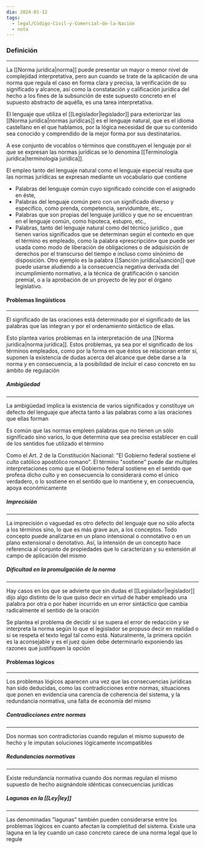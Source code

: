 ```yaml
---
dia: 2024-01-12
tags:
  - legal/Código-Civil-y-Comercial-de-la-Nación
  - nota
---
```

### Definición
---
La [[Norma jurídica|norma]] puede presentar un mayor o menor nivel de complejidad interpretativa, pero aun cuando se trate de la aplicación de una norma que regula el caso en forma clara y precisa, la verificación de su significado y alcance, así como la constatación y calificación jurídica del hecho a los fines de la subsunción de este supuesto concreto en el supuesto abstracto de aquélla, es una tarea interpretativa.

El lenguaje que utiliza el [[Legislador|legislador]] para exteriorizar las [[Norma jurídica|normas jurídicas]] es el lenguaje natural, que es el idioma castellano en el que hablamos, por la lógica necesidad de que su contenido sea conocido y comprendido de la mejor forma por sus destinatarios. 

A ese conjunto de vocablos o términos que constituyen el lenguaje por el que se expresan las normas jurídicas se lo denomina [[Terminología jurídica|terminología jurídica]].

El empleo tanto del lenguaje natural como el lenguaje especial resulta que las normas jurídicas se expresan mediante un vocabulario que contiene
* Palabras del lenguaje común cuyo significado coincide con el asignado en éste, 
* Palabras del lenguaje común pero con un significado diverso y específico, como prenda, competencia, servidumbre, etc., 
* Palabras que son propias del lenguaje jurídico y que no se encuentran en el lenguaje común, como hipoteca, estupro, etc., 
* Palabras, tanto del lenguaje natural como del técnico jurídico , que tienen varios significados que se determinan según el contexto en que el término es empleado, como la palabra «prescripción» que puede ser usada como modo de liberación de obligaciones o de adquisición de derechos por el transcurso del tiempo e incluso como sinónimo de disposición. Otro ejemplo es la palabra [[Sanción jurídica|sanción]] que puede usarse aludiendo a la consecuencia negativa derivada del incumplimiento normativo, a la técnica de gratificación o sanción premial, o a la aprobación de un proyecto de ley por el órgano legislativo.

#### Problemas lingüísticos
---
El significado de las oraciones está determinado por el significado de las palabras que las integran y por el ordenamiento sintáctico de ellas. 

Esto plantea varios problemas en la interpretación de una [[Norma jurídica|norma jurídica]]. Estos problemas, ya sea por el significado de los términos empleados, como por la forma en que éstos se relacionan enter sí, suponen la existencia de dudas acerca del alcance que debe darse a la norma y en consecuencia, a la posibilidad de incluir el caso concreto en su ámbito de regulación

##### Ambigüedad
---
La ambigüedad implica la existencia de varios significados y constituye un defecto del lenguaje que afecta tanto a las palabras como a las oraciones que ellas forman

Es común que las normas empleen palabras que no tienen un sólo significado sino varios, lo que determina que sea preciso establecer en cuál de los sentidos fue utilizado el término

Como el Art. 2 de la Constitución Nacional: "El Gobierno federal sostiene el culto católico apostólico romano". El término "sostiene" puede dar multiples interpretaciones como que el Gobierno federal sostiene en el sentido que profesa dicho culto y en consecuencia lo considerará como el único verdadero, o lo sostiene en el sentido que lo mantiene y, en consecuencia, apoya económicamente

##### Imprecisión
---
La imprecisión o vaguedad es otro defecto del lenguaje que no sólo afecta a los términos sino, lo que es más grave aun, a los conceptos. Todo concepto puede analizarse en un plano intensional o connotativo o en un plano extensional o denotativo. Así, la intensión de un concepto hace referencia al conjunto de propiedades que lo caracterizan y su extensión al campo de aplicación del mismo

##### Dificultad en la promulgación de la norma
---
Hay casos en los que se advierte que sin dudas el [[Legislador|legislador]] dijo algo distinto de lo que quiso decir en virtud de haber empleado una palabra por otra o por haber incurrido en un error sintáctico que cambia radicalmente el sentido de la oración

Se plantea el problema de decidir si se supera el error de redacción y se interpreta la norma según lo que el legislador se propuso decir en realidad o si se respeta el texto legal tal como está. Naturalmente, la primera opción es la aconsejable y es el juez quien debe determinarlo exponiendo las razones que justifiquen la opción

#### Problemas lógicos
---
Los problemas lógicos aparecen una vez que las consecuencias jurídicas han sido deducidas, como las contradicciones entre normas, situaciones que ponen en evidencia una carencia de coherencia del sistema, y la redundancia normativa, una falta de economía del mismo

##### Contradicciones entre normas
---
Dos normas son contradictorias cuando regulan el mismo supuesto de hecho y le imputan soluciones lógicamente incompatibles

##### Redundancias normativas
---
Existe redundancia normativa cuando dos normas regulan el mismo supuesto de hecho asignándole idénticas consecuencias jurídicas

##### Lagunas en la [[Ley|ley]]
---
Las denominadas "lagunas" también pueden considerarse entre los problemas lógicos en cuanto afectan la completitud del sistema. Existe una laguna en la ley cuando un caso concreto carece de una norma legal que lo regule